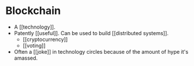 # Blockchain

- A [[technology]].
- Patently [[useful]]. Can be used to build [[distributed systems]].
  - [[cryptocurrency]]
  - [[voting]]
- Often a [[joke]] in technology circles because of the amount of hype it's amassed.


